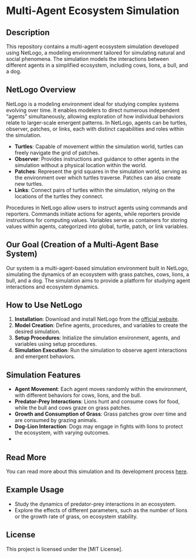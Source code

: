 # Multi-Agent Ecosystem Simulation

## Description
This repository contains a multi-agent ecosystem simulation developed using NetLogo, a modeling environment tailored for simulating natural and social phenomena. The simulation models the interactions between different agents in a simplified ecosystem, including cows, lions, a bull, and a dog.

## NetLogo Overview
NetLogo is a modeling environment ideal for studying complex systems evolving over time. It enables modelers to direct numerous independent “agents” simultaneously, allowing exploration of how individual behaviors relate to larger-scale emergent patterns. In NetLogo, agents can be turtles, observer, patches, or links, each with distinct capabilities and roles within the simulation.

- **Turtles**: Capable of movement within the simulation world, turtles can freely navigate the grid of patches.
- **Observer**: Provides instructions and guidance to other agents in the simulation without a physical location within the world.
- **Patches**: Represent the grid squares in the simulation world, serving as the environment over which turtles traverse. Patches can also create new turtles.
- **Links**: Connect pairs of turtles within the simulation, relying on the locations of the turtles they connect.

Procedures in NetLogo allow users to instruct agents using commands and reporters. Commands initiate actions for agents, while reporters provide instructions for computing values. Variables serve as containers for storing values within agents, categorized into global, turtle, patch, or link variables.

## Our Goal (Creation of a Multi-Agent Base System)
Our system is a multi-agent-based simulation environment built in NetLogo, simulating the dynamics of an ecosystem with grass patches, cows, lions, a bull, and a dog. The simulation aims to provide a platform for studying agent interactions and ecosystem dynamics.

## How to Use NetLogo
1. **Installation**: Download and install NetLogo from the [official website](https://ccl.northwestern.edu/netlogo/).
2. **Model Creation**: Define agents, procedures, and variables to create the desired simulation.
3. **Setup Procedures**: Initialize the simulation environment, agents, and variables using setup procedures.
4. **Simulation Execution**: Run the simulation to observe agent interactions and emergent behaviors.

## Simulation Features
- **Agent Movement**: Each agent moves randomly within the environment, with different behaviors for cows, lions, and the bull.
- **Predator-Prey Interactions**: Lions hunt and consume cows for food, while the bull and cows graze on grass patches.
- **Growth and Consumption of Grass**: Grass patches grow over time and are consumed by grazing animals.
- **Dog-Lion Interaction**: Dogs may engage in fights with lions to protect the ecosystem, with varying outcomes.
- 
## Read More
You can read more about this simulation and its development process [here]([https://medium.com/multi-agent-ecosystem-simulation](https://medium.com/@benkaddourmed54/creating-a-multi-agent-base-system-with-netlogo-e0556eef8357)).

## Example Usage
- Study the dynamics of predator-prey interactions in an ecosystem.
- Explore the effects of different parameters, such as the number of lions or the growth rate of grass, on ecosystem stability.

## License
This project is licensed under the [MIT License].
